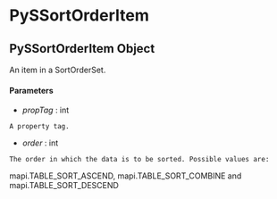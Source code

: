 # PySSortOrderItem

## PySSortOrderItem Object

An item in a SortOrderSet.

#### Parameters


  -  *propTag* : int

    A property tag.

  -  *order* : int

    The order in which the data is to be sorted. Possible values are: 

mapi.TABLE_SORT_ASCEND, mapi.TABLE_SORT_COMBINE and mapi.TABLE_SORT_DESCEND